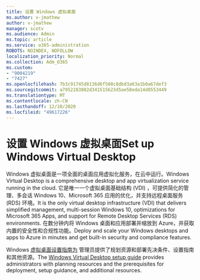 ```yaml
---
title: 设置 Windows 虚拟桌面
ms.author: v-jmathew
author: v-jmathew
manager: scotv
ms.audience: Admin
ms.topic: article
ms.service: o365-administration
ROBOTS: NOINDEX, NOFOLLOW
localization_priority: Normal
ms.collection: Adm_O365
ms.custom:
- "9004219"
- "7427"
ms.openlocfilehash: 7b3c91745d8136d6f508c8dbd3a63a1b0a67def3
ms.sourcegitcommit: a7952283882d341515623d5ae58eda14d0553449
ms.translationtype: MT
ms.contentlocale: zh-CN
ms.lasthandoff: 12/10/2020
ms.locfileid: "49617226"
---
```

# <a name="set-up-windows-virtual-desktop"></a><span data-ttu-id="6f54c-102">设置 Windows 虚拟桌面</span><span class="sxs-lookup"><span data-stu-id="6f54c-102">Set up Windows Virtual Desktop</span></span>

<span data-ttu-id="6f54c-103">Windows 虚拟桌面是一项全面的桌面应用虚拟化服务，在云中运行。</span><span class="sxs-lookup"><span data-stu-id="6f54c-103">Windows Virtual Desktop is a comprehensive desktop and app virtualization service running in the cloud.</span></span> <span data-ttu-id="6f54c-104">它是唯一一个虚拟桌面基础结构 (VDI) ，可提供简化的管理、多会话 Windows 10、Microsoft 365 应用的优化，并支持远程桌面服务 (RDS) 环境。</span><span class="sxs-lookup"><span data-stu-id="6f54c-104">It is the only virtual desktop infrastructure (VDI) that delivers simplified management, multi-session Windows 10, optimizations for Microsoft 365 Apps, and support for Remote Desktop Services (RDS) environments.</span></span> <span data-ttu-id="6f54c-105">在数分钟内将 Windows 桌面和应用部署并缩放到 Azure，并获取内置的安全性和合规性功能。</span><span class="sxs-lookup"><span data-stu-id="6f54c-105">Deploy and scale your Windows desktops and apps to Azure in minutes and get built-in security and compliance features.</span></span>

<span data-ttu-id="6f54c-106">Windows [虚拟桌面设置指南为](https://go.microsoft.com/fwlink/?linkid=2146236) 管理员提供了规划资源和部署先决条件、设置指南和其他资源。</span><span class="sxs-lookup"><span data-stu-id="6f54c-106">The [Windows Virtual Desktop setup guide](https://go.microsoft.com/fwlink/?linkid=2146236) provides administrators with planning resources and the prerequisites for deployment, setup guidance, and additional resources.</span></span>
